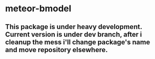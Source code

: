 meteor-bmodel
=============

## This package is under heavy development. Current version is under dev branch, after i cleanup the mess i'll change package's name and move repository elsewhere.
